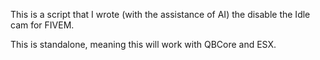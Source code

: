 This is a script that I wrote (with the assistance of AI) the disable the Idle cam for FIVEM. 

This is standalone, meaning this will work with QBCore and ESX. 
